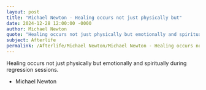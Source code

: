 ```yaml
---
layout: post
title: "Michael Newton - Healing occurs not just physically but"
date: 2024-12-28 12:00:00 -0000
author: Michael Newton
quote: "Healing occurs not just physically but emotionally and spiritually during regression sessions."
subject: Afterlife
permalink: /Afterlife/Michael Newton/Michael Newton - Healing occurs not just physically but
---
```


Healing occurs not just physically but emotionally and spiritually during regression sessions.

- Michael Newton
